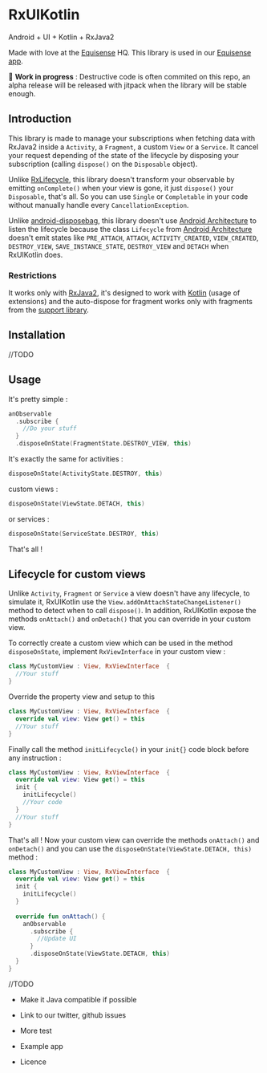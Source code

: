 # RxUIKotlin

Android + UI + Kotlin + RxJava2

Made with love at the [Equisense](http://equisense.com) HQ. This library is used in our [Equisense app](https://play.google.com/store/apps/details?id=com.equisense.motions).

🛑 **Work in progress** : Destructive code is often commited on this repo, an alpha release will be released with jitpack when the library will be stable enough.

## Introduction
This library is made to manage your subscriptions when fetching data with RxJava2 inside a `Activity`, a `Fragment`, a custom `View` or a `Service`. It cancel your request depending of the state of the lifecycle by disposing your subscription (calling `dispose()` on the `Disposable` object).

Unlike [RxLifecycle](https://github.com/trello/RxLifecycle), this library doesn't transform your observable by emitting `onComplete()` when your view is gone, it just `dispose()` your `Disposable`, that's all. So you can use `Single` or `Completable` in your code without manually handle every `CancellationException`.

Unlike [android-disposebag](https://github.com/kizitonwose/android-disposebag), this library doesn't use [Android Architecture](https://developer.android.com/topic/libraries/architecture/index.html) to listen the lifecycle because the class `Lifecycle` from [Android Architecture](https://developer.android.com/topic/libraries/architecture/index.html) doesn't emit states like `PRE_ATTACH`, `ATTACH`, `ACTIVITY_CREATED`, `VIEW_CREATED`, `DESTROY_VIEW`, `SAVE_INSTANCE_STATE`, `DESTROY_VIEW` and `DETACH` when RxUIKotlin does.

### Restrictions

It works only with [RxJava2](https://github.com/ReactiveX/RxJava), it's designed to work with [Kotlin](https://github.com/JetBrains/kotlin) (usage of extensions) and the auto-dispose for fragment works only with fragments from  the [support library](https://developer.android.com/topic/libraries/support-library/index.html).

## Installation

//TODO

## Usage

It's pretty simple :

```kotlin
anObservable
  .subscribe {
    //Do your stuff
  }
  .disposeOnState(FragmentState.DESTROY_VIEW, this)
```

It's exactly the same for activities :
```kotlin
disposeOnState(ActivityState.DESTROY, this)
```
custom views :
```kotlin
disposeOnState(ViewState.DETACH, this)
```
or services :
```kotlin
disposeOnState(ServiceState.DESTROY, this)
```
That's all !

## Lifecycle for custom views

Unlike `Activity`, `Fragment` or `Service` a view doesn't have any lifecycle, to simulate it, RxUIKotlin use the `View.addOnAttachStateChangeListener()` method to detect when to call `dispose()`. In addition, RxUIKotlin expose the methods `onAttach()` and `onDetach()` that you can override in your custom view.

To correctly create a custom view which can be used in the method `disposeOnState`, implement `RxViewInterface` in your custom view :
```kotlin
class MyCustomView : View, RxViewInterface  {
  //Your stuff
}
```
Override the property view and setup to this
```kotlin
class MyCustomView : View, RxViewInterface  {
  override val view: View get() = this
  //Your stuff
}
```
Finally call the method `initLifecycle()` in your `init{}` code block before any instruction :
```kotlin
class MyCustomView : View, RxViewInterface  {
  override val view: View get() = this
  init {
    initLifecycle()
    //Your code
  }
  //Your stuff
}
```
That's all ! Now your custom view can override the methods `onAttach()` and `onDetach()` and you can use the `disposeOnState(ViewState.DETACH, this)` method :
```kotlin
class MyCustomView : View, RxViewInterface  {
  override val view: View get() = this
  init {
    initLifecycle()
  }
  
  override fun onAttach() {
    anObservable
      .subscribe {
        //Update UI
      }
      .disposeOnState(ViewState.DETACH, this)
  }
}
```

//TODO 

- Make it Java compatible if possible

- Link to our twitter, github issues

- More test

- Example app

- Licence

